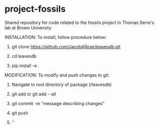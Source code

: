 # project-fossils
Shared repository for code related to the fossils project in Thomas Serre's lab at Brown University


INSTALLATION:
To install, follow procedure below:

1) git clone https://github.com/JacobARose/leavesdb.git

2) cd leavesdb

3) pip install -e .

MODIFICATION:
To modify and push changes to git:

1) Navigate to root directory of package (/leavesdb)

2) git add <list of files to commit>
	or
   git add --all

3) git commit -m "message describing changes"

4) git push

5) '<Enter GitHub login credentials>'
